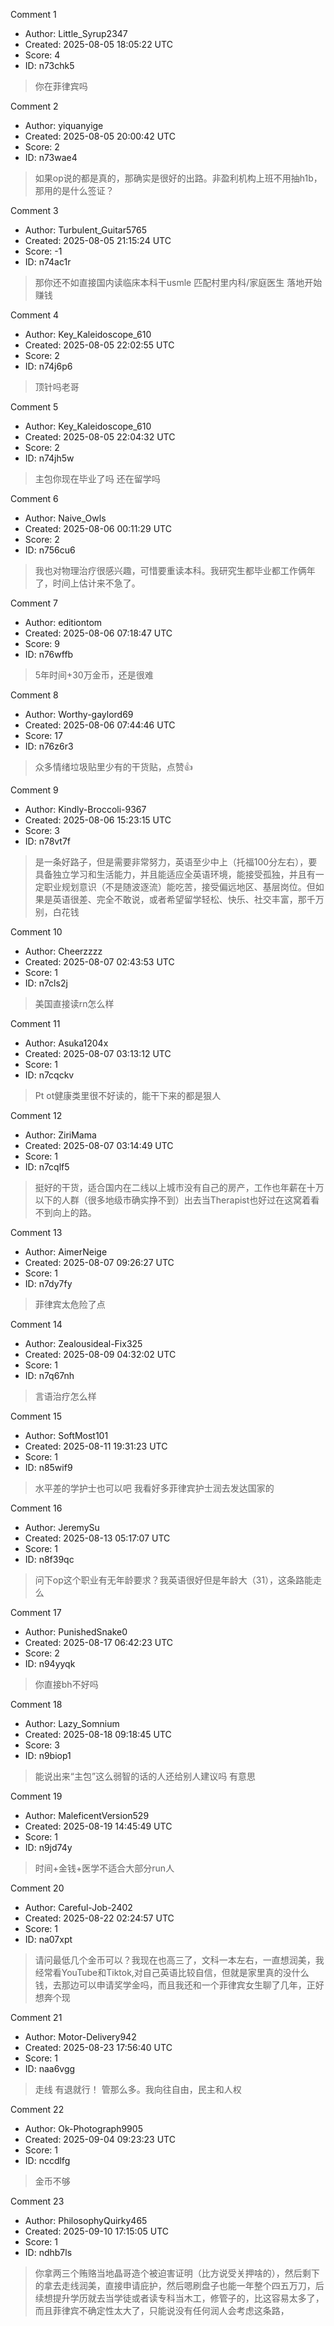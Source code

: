 Comment 1

- Author: Little_Syrup2347
- Created: 2025-08-05 18:05:22 UTC
- Score: 4
- ID: n73chk5

> 你在菲律宾吗

Comment 2

- Author: yiquanyige
- Created: 2025-08-05 20:00:42 UTC
- Score: 2
- ID: n73wae4

> 如果op说的都是真的，那确实是很好的出路。非盈利机构上班不用抽h1b，那用的是什么签证？

Comment 3

- Author: Turbulent_Guitar5765
- Created: 2025-08-05 21:15:24 UTC
- Score: -1
- ID: n74ac1r

> 那你还不如直接国内读临床本科干usmle 匹配村里内科/家庭医生 落地开始赚钱

Comment 4

- Author: Key_Kaleidoscope_610
- Created: 2025-08-05 22:02:55 UTC
- Score: 2
- ID: n74j6p6

> 顶针吗老哥

Comment 5

- Author: Key_Kaleidoscope_610
- Created: 2025-08-05 22:04:32 UTC
- Score: 2
- ID: n74jh5w

> 主包你现在毕业了吗 还在留学吗

Comment 6

- Author: Naive_Owls
- Created: 2025-08-06 00:11:29 UTC
- Score: 2
- ID: n756cu6

> 我也对物理治疗很感兴趣，可惜要重读本科。我研究生都毕业都工作俩年了，时间上估计来不急了。

Comment 7

- Author: editiontom
- Created: 2025-08-06 07:18:47 UTC
- Score: 9
- ID: n76wffb

> 5年时间+30万金币，还是很难

Comment 8

- Author: Worthy-gaylord69
- Created: 2025-08-06 07:44:46 UTC
- Score: 17
- ID: n76z6r3

> 众多情绪垃圾贴里少有的干货贴，点赞👍

Comment 9

- Author: Kindly-Broccoli-9367
- Created: 2025-08-06 15:23:15 UTC
- Score: 3
- ID: n78vt7f


> 是一条好路子，但是需要非常努力，英语至少中上（托福100分左右），要具备独立学习和生活能力，并且能适应全英语环境，能接受孤独，并且有一定职业规划意识（不是随波逐流）能吃苦，接受偏远地区、基层岗位。但如果是英语很差、完全不敢说，或者希望留学轻松、快乐、社交丰富，那千万别，白花钱

Comment 10

- Author: Cheerzzzz
- Created: 2025-08-07 02:43:53 UTC
- Score: 1
- ID: n7cls2j

> 美国直接读rn怎么样

Comment 11

- Author: Asuka1204x
- Created: 2025-08-07 03:13:12 UTC
- Score: 1
- ID: n7cqckv

> Pt ot健康类里很不好读的，能干下来的都是狠人

Comment 12

- Author: ZiriMama
- Created: 2025-08-07 03:14:49 UTC
- Score: 1
- ID: n7cqlf5

> 挺好的干货，适合国内在二线以上城市没有自己的房产，工作也年薪在十万以下的人群（很多地级市确实挣不到）出去当Therapist也好过在这窝着看不到向上的路。

Comment 13

- Author: AimerNeige
- Created: 2025-08-07 09:26:27 UTC
- Score: 1
- ID: n7dy7fy

> 菲律宾太危险了点

Comment 14

- Author: Zealousideal-Fix325
- Created: 2025-08-09 04:32:02 UTC
- Score: 1
- ID: n7q67nh

> 言语治疗怎么样

Comment 15

- Author: SoftMost101
- Created: 2025-08-11 19:31:23 UTC
- Score: 1
- ID: n85wif9

> 水平差的学护士也可以吧 我看好多菲律宾护士润去发达国家的

Comment 16

- Author: JeremySu
- Created: 2025-08-13 05:17:07 UTC
- Score: 1
- ID: n8f39qc

> 问下op这个职业有无年龄要求？我英语很好但是年龄大（31），这条路能走么

Comment 17

- Author: PunishedSnake0
- Created: 2025-08-17 06:42:23 UTC
- Score: 2
- ID: n94yyqk

> 你直接bh不好吗

Comment 18

- Author: Lazy_Somnium
- Created: 2025-08-18 09:18:45 UTC
- Score: 3
- ID: n9biop1

> 能说出来“主包”这么弱智的话的人还给别人建议吗 有意思

Comment 19

- Author: MaleficentVersion529
- Created: 2025-08-19 14:45:49 UTC
- Score: 1
- ID: n9jd74y

> 时间+金钱+医学不适合大部分run人

Comment 20

- Author: Careful-Job-2402
- Created: 2025-08-22 02:24:57 UTC
- Score: 1
- ID: na07xpt

> 请问最低几个金币可以？我现在也高三了，文科一本左右，一直想润美，我经常看YouTube和Tiktok,对自己英语比较自信，但就是家里真的没什么钱，去那边可以申请奖学金吗，而且我还和一个菲律宾女生聊了几年，正好想奔个现

Comment 21

- Author: Motor-Delivery942
- Created: 2025-08-23 17:56:40 UTC
- Score: 1
- ID: naa6vgg

> 走线 有退就行！ 管那么多。我向往自由，民主和人权

Comment 22

- Author: Ok-Photograph9905
- Created: 2025-09-04 09:23:23 UTC
- Score: 1
- ID: nccdlfg

> 金币不够

Comment 23

- Author: PhilosophyQuirky465
- Created: 2025-09-10 17:15:05 UTC
- Score: 1
- ID: ndhb7ls

> 你拿两三个贿赂当地晶哥造个被迫害证明（比方说受关押啥的），然后剩下的拿去走线润美，直接申请庇护，然后嗯刷盘子也能一年整个四五万刀，后续想提升学历就去当学徒或者读专科当木工，修管子的，比这容易太多了，而且菲律宾不确定性太大了，只能说没有任何润人会考虑这条路，

